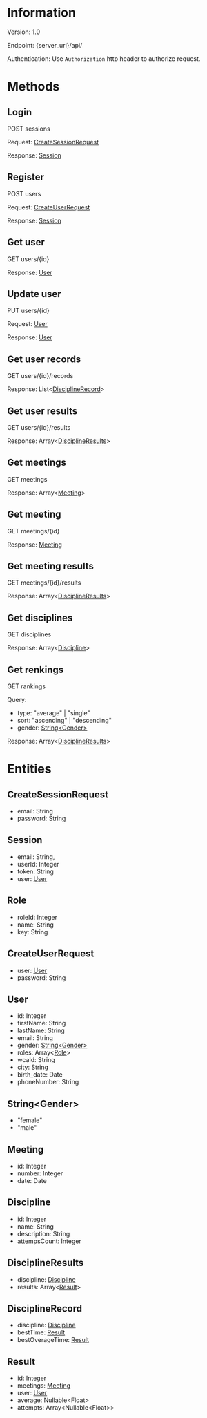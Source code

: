 # Information

Version: 1.0

Endpoint: {server_url}/api/

Authentication: Use `Authorization` http header to authorize request.

# Methods

## Login
POST sessions

Request: [CreateSessionRequest](#createsessionrequest)

Response: [Session](#session)

## Register
POST users

Request: [CreateUserRequest](#createuserrequest)

Response: [Session](#session)

## Get user
GET users/{id}

Response: [User](#user)

## Update user
PUT users/{id}

Request: [User](#user)

Response: [User](#user)

## Get user records
GET users/{id}/records

Response: List<[DisciplineRecord](#disciplinerecord)>

## Get user results
GET users/{id}/results

Response: Array<[DisciplineResults](#disciplineresults)>

## Get meetings
GET meetings

Response: Array\<[Meeting](#meeting)\>

## Get meeting
GET meetings/{id}

Response: [Meeting](#meeting)

## Get meeting results
GET meetings/{id}/results

Response: Array\<[DisciplineResults](#disciplineresults)\>

## Get disciplines
GET disciplines

Response: Array\<[Discipline](#discipline)\>

## Get renkings
GET rankings

Query:
- type: "average" | "single"
- sort: "ascending" | "descending"
- gender: [String\<Gender\>](#stringgender)

Response: Array\<[DisciplineResults](#disciplineresults)\>

# Entities

## CreateSessionRequest 
- email: String
- password: String

## Session
- email: String,
- userId: Integer
- token: String
- user: [User](#user)

## Role
- roleId: Integer
- name: String
- key: String

## CreateUserRequest
- user: [User](#user)
- password: String

## User
- id: Integer
- firstName: String
- lastName: String
- email: String
- gender: [String\<Gender\>](#stringgender)
- roles: Array\<[Role](#role)\>
- wcaId: String
- city: String
- birth_date: Date
- phoneNumber: String

## String\<Gender\>
- "female"
- "male"

## Meeting
- id: Integer
- number: Integer
- date: Date

## Discipline
- id: Integer
- name: String
- description: String
- attempsCount: Integer

## DisciplineResults
- discipline: [Discipline](#discipline)
- results: Array\<[Result](#result)\>

## DisciplineRecord
- discipline: [Discipline](#discipline)
- bestTime: [Result](#result)
- bestOverageTime: [Result](#result)

## Result
- id: Integer
- meetings: [Meeting](#meeting)
- user: [User](#user)
- average: Nullable\<Float\>
- attempts: Array\<Nullable\<Float\>\>
